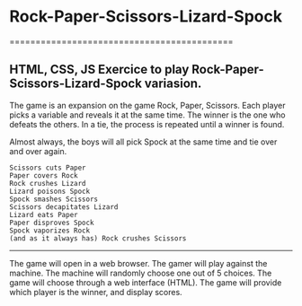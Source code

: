 # Rock-Paper-Scissors-Lizard-Spock
===========================================

HTML, CSS, JS Exercice to play Rock-Paper-Scissors-Lizard-Spock variasion.
-------------------------------------------
The game is an expansion on the game Rock, Paper, Scissors. Each player picks a variable and reveals it at the same time. The winner is the one who defeats the others. In a tie, the process is repeated until a winner is found.

Almost always, the boys will all pick Spock at the same time and tie over and over again.

	Scissors cuts Paper
	Paper covers Rock
	Rock crushes Lizard
	Lizard poisons Spock
	Spock smashes Scissors
	Scissors decapitates Lizard
	Lizard eats Paper
	Paper disproves Spock
	Spock vaporizes Rock
	(and as it always has) Rock crushes Scissors

-----------------------------------------------
The game will open in a web browser.
The gamer will play against the machine.
The machine will randomly choose one out of 5 choices.
The game will choose through a web interface (HTML).
The game will provide which player is the winner, and display scores.